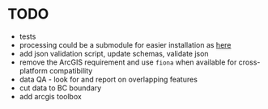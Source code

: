 # TODO
- tests
- processing could be a submodule for easier installation as [here](https://github.com/OpenBounds/PublicLands)
- add json validation script, update schemas, validate json
- remove the ArcGIS requirement and use `fiona` when available for cross-platform compatibility
- data QA - look for and report on overlapping features
- cut data to BC boundary
- add arcgis toolbox